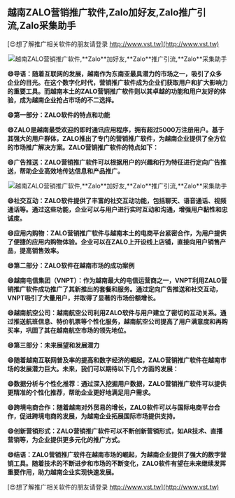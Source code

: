 ## **越南ZALO营销推广软件,**Zalo**加好友,**Zalo**推广引流,**Zalo**采集助手**

[😍想了解推广相关软件的朋友请登录 http://www.vst.tw](http://www.vst.tw)

 <center><img src="https://vst.tw/MP4/tuiguang/png/4.png" alt="越南ZALO营销推广软件,**Zalo**加好友,**Zalo**推广引流,**Zalo**采集助手"></center>

**😄导语：随着互联网的发展，越南作为东南亚最具潜力的市场之一，吸引了众多企业的目光。在这个数字化时代，营销推广软件成为企业们获取用户和扩大影响力的重要工具。而越南本土的ZALO营销推广软件则以其卓越的功能和用户友好的体验，成为越南企业抢占市场的不二选择。**

**😄第一部分：ZALO软件的特点和功能**

**😄ZALO是越南最受欢迎的即时通讯应用程序，拥有超过5000万注册用户。基于其强大的用户群体，ZALO推出了专门的营销推广软件，为越南企业提供了全方位的市场推广解决方案。ZALO营销推广软件的特点如下：**

**😄广告推送：ZALO营销推广软件可以根据用户的兴趣和行为特征进行定向广告推送，帮助企业高效地传达信息和产品推广。**

 <center><img src="https://vst.tw/MP4/tuiguang/png/1.png" alt="越南ZALO营销推广软件,**Zalo**加好友,**Zalo**推广引流,**Zalo**采集助手"></center>

**😄社交互动：ZALO软件提供了丰富的社交互动功能，包括聊天、语音通话、视频通话等。通过这些功能，企业可以与用户进行实时互动和沟通，增强用户黏性和忠诚度。**

**😄应用内购物：ZALO营销推广软件与越南本土的电商平台紧密合作，为用户提供了便捷的应用内购物体验。企业可以在ZALO上开设线上店铺，直接向用户销售产品，提高销售效率。**

**😄第二部分：ZALO软件在越南市场的成功案例**

**😄越南电信集团（VNPT）：作为越南最大的电信运营商之一，VNPT利用ZALO营销推广软件成功推广了其新推出的套餐和服务。通过定向广告推送和社交互动，VNPT吸引了大量用户，并取得了显著的市场份额增长。**

**😄越南航空公司：越南航空公司利用ZALO软件与用户建立了密切的互动关系。通过推送航班信息、特价机票等个性化服务，越南航空公司提高了用户满意度和再购买率，巩固了其在越南航空市场的领先地位。**

**😄第三部分：未来展望和发展潜力**

**😄随着越南互联网普及率的提高和数字经济的崛起，ZALO营销推广软件在越南市场的发展潜力巨大。未来，我们可以期待以下几个方面的发展：**

**😄数据分析与个性化推荐：通过深入挖掘用户数据，ZALO营销推广软件可以提供更精准的个性化推荐，帮助企业更好地满足用户需求。**

**😄跨境电商合作：随着越南对外贸易的增长，ZALO软件可以与国际电商平台合作，促进跨境电商的发展，为越南企业拓展国际市场提供支持。**

**😄创新营销形式：ZALO营销推广软件可以不断创新营销形式，如AR技术、直播营销等，为企业提供更多元化的推广方式。**

**😄结语：ZALO营销推广软件在越南市场的崛起，为越南企业提供了强大的数字营销工具。随着技术的不断进步和市场的不断变化，ZALO软件有望在未来继续发挥重要作用，助力越南企业实现快速发展。**

[😍想了解推广相关软件的朋友请登录 http://www.vst.tw](http://www.vst.tw)



